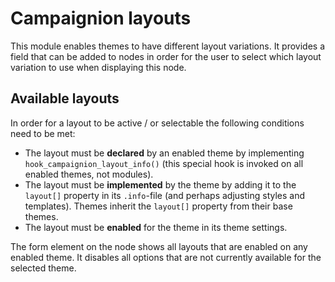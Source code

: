 # Campaignion layouts

This module enables themes to have different layout variations. It provides a field that can be added to nodes in order for the user to select which layout variation to use when displaying this node.


## Available layouts

In order for a layout to be active / or selectable the following conditions need to be met:

- The layout must be **declared** by an enabled theme by implementing `hook_campaignion_layout_info()` (this special hook is invoked on all enabled themes, not modules).
- The layout must be **implemented** by the theme by adding it to the `layout[]` property in its `.info`-file (and perhaps adjusting styles and templates). Themes inherit the `layout[]` property from their base themes.
- The layout must be **enabled** for the theme in its theme settings.

The form element on the node shows all layouts that are enabled on any enabled theme. It disables all options that are not currently available for the selected theme.
